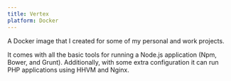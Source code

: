 ```yaml
---
title: Vertex
platform: Docker
---
```


A Docker image that I created for some of my personal and work projects.

<!--more-->

It comes with all the basic tools for running a Node.js application
(Npm, Bower, and Grunt). Additionally, with some extra configuration it can
run PHP applications using HHVM and Nginx.
